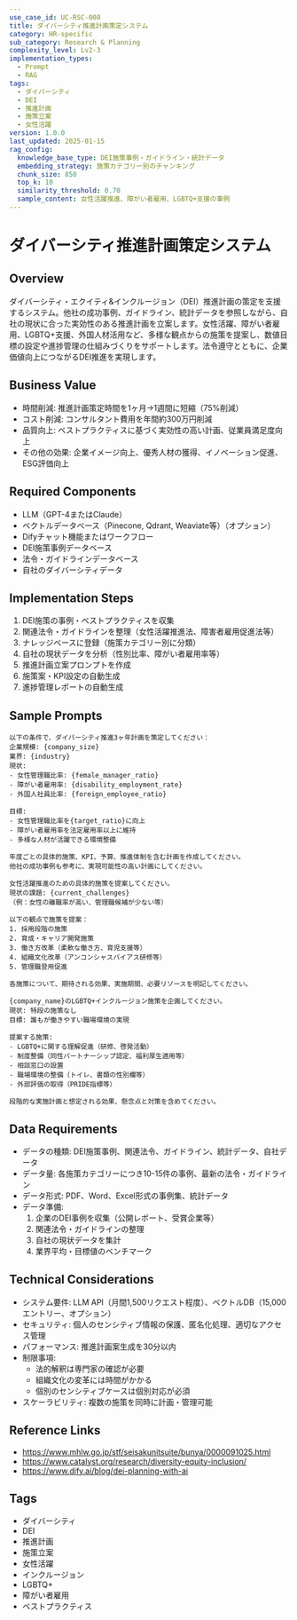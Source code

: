 ```yaml
---
use_case_id: UC-RSC-008
title: ダイバーシティ推進計画策定システム
category: HR-specific
sub_category: Research & Planning
complexity_level: Lv2-3
implementation_types:
  - Prompt
  - RAG
tags:
  - ダイバーシティ
  - DEI
  - 推進計画
  - 施策立案
  - 女性活躍
version: 1.0.0
last_updated: 2025-01-15
rag_config:
  knowledge_base_type: DEI施策事例・ガイドライン・統計データ
  embedding_strategy: 施策カテゴリー別のチャンキング
  chunk_size: 850
  top_k: 10
  similarity_threshold: 0.70
  sample_content: 女性活躍推進、障がい者雇用、LGBTQ+支援の事例
---
```


# ダイバーシティ推進計画策定システム

## Overview

ダイバーシティ・エクイティ&インクルージョン（DEI）推進計画の策定を支援するシステム。他社の成功事例、ガイドライン、統計データを参照しながら、自社の現状に合った実効性のある推進計画を立案します。女性活躍、障がい者雇用、LGBTQ+支援、外国人材活用など、多様な観点からの施策を提案し、数値目標の設定や進捗管理の仕組みづくりをサポートします。法令遵守とともに、企業価値向上につながるDEI推進を実現します。

## Business Value

- 時間削減: 推進計画策定時間を1ヶ月→1週間に短縮（75%削減）
- コスト削減: コンサルタント費用を年間約300万円削減
- 品質向上: ベストプラクティスに基づく実効性の高い計画、従業員満足度向上
- その他の効果: 企業イメージ向上、優秀人材の獲得、イノベーション促進、ESG評価向上

## Required Components

- LLM（GPT-4またはClaude）
- ベクトルデータベース（Pinecone, Qdrant, Weaviate等）（オプション）
- Difyチャット機能またはワークフロー
- DEI施策事例データベース
- 法令・ガイドラインデータベース
- 自社のダイバーシティデータ

## Implementation Steps

1. DEI施策の事例・ベストプラクティスを収集
2. 関連法令・ガイドラインを整理（女性活躍推進法、障害者雇用促進法等）
3. ナレッジベースに登録（施策カテゴリー別に分類）
4. 自社の現状データを分析（性別比率、障がい者雇用率等）
5. 推進計画立案プロンプトを作成
6. 施策案・KPI設定の自動生成
7. 進捗管理レポートの自動生成

## Sample Prompts

```
以下の条件で、ダイバーシティ推進3ヶ年計画を策定してください：
企業規模: {company_size}
業界: {industry}
現状:
- 女性管理職比率: {female_manager_ratio}
- 障がい者雇用率: {disability_employment_rate}
- 外国人社員比率: {foreign_employee_ratio}

目標:
- 女性管理職比率を{target_ratio}に向上
- 障がい者雇用率を法定雇用率以上に維持
- 多様な人材が活躍できる環境整備

年度ごとの具体的施策、KPI、予算、推進体制を含む計画を作成してください。
他社の成功事例も参考に、実現可能性の高い計画にしてください。
```

```
女性活躍推進のための具体的施策を提案してください。
現状の課題: {current_challenges}
（例：女性の離職率が高い、管理職候補が少ない等）

以下の観点で施策を提案：
1. 採用段階の施策
2. 育成・キャリア開発施策
3. 働き方改革（柔軟な働き方、育児支援等）
4. 組織文化改革（アンコンシャスバイアス研修等）
5. 管理職登用促進

各施策について、期待される効果、実施期間、必要リソースを明記してください。
```

```
{company_name}のLGBTQ+インクルージョン施策を企画してください。
現状: 特段の施策なし
目標: 誰もが働きやすい職場環境の実現

提案する施策:
- LGBTQ+に関する理解促進（研修、啓発活動）
- 制度整備（同性パートナーシップ認定、福利厚生適用等）
- 相談窓口の設置
- 職場環境の整備（トイレ、書類の性別欄等）
- 外部評価の取得（PRIDE指標等）

段階的な実施計画と想定される効果、懸念点と対策を含めてください。
```

## Data Requirements

- データの種類: DEI施策事例、関連法令、ガイドライン、統計データ、自社データ
- データ量: 各施策カテゴリーにつき10-15件の事例、最新の法令・ガイドライン
- データ形式: PDF、Word、Excel形式の事例集、統計データ
- データ準備:
  1. 企業のDEI事例を収集（公開レポート、受賞企業等）
  2. 関連法令・ガイドラインの整理
  3. 自社の現状データを集計
  4. 業界平均・目標値のベンチマーク

## Technical Considerations

- システム要件: LLM API（月間1,500リクエスト程度）、ベクトルDB（15,000エントリー、オプション）
- セキュリティ: 個人のセンシティブ情報の保護、匿名化処理、適切なアクセス管理
- パフォーマンス: 推進計画案生成を30分以内
- 制限事項:
  - 法的解釈は専門家の確認が必要
  - 組織文化の変革には時間がかかる
  - 個別のセンシティブケースは個別対応が必須
- スケーラビリティ: 複数の施策を同時に計画・管理可能

## Reference Links

- https://www.mhlw.go.jp/stf/seisakunitsuite/bunya/0000091025.html
- https://www.catalyst.org/research/diversity-equity-inclusion/
- https://www.dify.ai/blog/dei-planning-with-ai

## Tags

- ダイバーシティ
- DEI
- 推進計画
- 施策立案
- 女性活躍
- インクルージョン
- LGBTQ+
- 障がい者雇用
- ベストプラクティス
